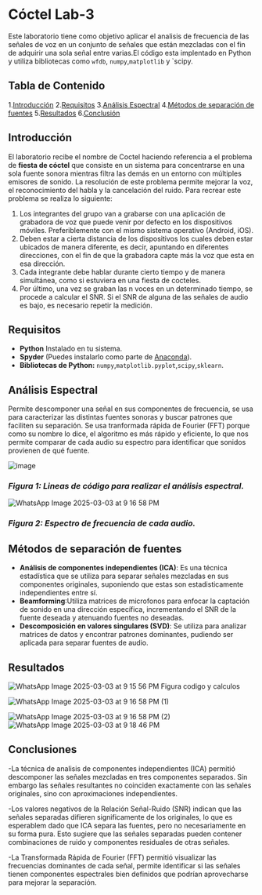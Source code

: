 # Cóctel Lab-3
Este laboratorio tiene como objetivo aplicar el analisis de frecuencia de las señales de voz en un conjunto de señales que están mezcladas con el fin de adquirir una sola señal entre varias.El código esta implentado en Python y utiliza bibliotecas como `wfdb`, `numpy`,`matplotlib` y `scipy.
## Tabla de Contenido
1.[Introducción](#introducción)
2.[Requisitos](#requisitos)
3.[Análisis Espectral](#Análisis_Espectral)
4.[Métodos de separación de fuentes](#Métodos_de_separación_de_fuentes)
5.[Resultados](#Resultados)
6.[Conclusión](#conclusión)

## Introducción
El laboratorio recibe el nombre de Coctel haciendo referencia a el problema de **fiesta de cóctel** que consiste en un sistema para concentrarse en una sola fuente sonora mientras filtra las demás en un entorno con múltiples emisores de sonido. La resolución de este problema permite mejorar la voz, el reconocimiento del habla y la cancelación del ruido. Para recrear este problema se realiza lo siguiente:

1. Los integrantes del grupo van a grabarse con una aplicación de grabadora de voz que puede venir por defecto en los dispositivos móviles. Preferiblemente con el mismo sistema operativo (Android, iOS).
2. Deben estar a cierta distancia de los dispositivos los cuales deben estar ubicados de manera diferente, es decir, apuntando en diferentes direcciones, con el fin de que la grabadora capte más la voz que esta en esa dirección.
3. Cada integrante debe hablar durante cierto tiempo y de manera simultánea, como si estuviera en una fiesta de cocteles.
4. Por último, una vez se graban las n voces en un determinado tiempo, se procede a calcular el SNR. Si el SNR de alguna de las señales de audio es bajo, es necesario repetir la medición.

## Requisitos 
- **Python** Instalado en tu sistema.
- **Spyder** (Puedes instalarlo como parte de [Anaconda](https://www.anaconda.com/)).
- **Bibliotecas de Python:** `numpy`,`matplotlib.pyplot`,`scipy`,`sklearn`.

## Análisis Espectral
Permite descomponer una señal en sus componentes de frecuencia, se usa para caracterizar las distintas fuentes sonoras y buscar patrones que faciliten su separación. Se usa tranformada rápida de Fourier (FFT) porque como su nombre lo dice, el algoritmo es más rápido y eficiente, lo que nos permite comparar de cada audio su espectro para identificar que sonidos provienen de qué fuente.

![image](https://github.com/user-attachments/assets/e19c8a8e-9c12-4e18-9bc4-0ec914194f4c)
### *Figura 1: Lineas de código para realizar el análisis espectral.*

![WhatsApp Image 2025-03-03 at 9 16 58 PM](https://github.com/user-attachments/assets/b32134c0-9ddc-46e3-904b-d54476306ec1)
### *Figura 2: Espectro de frecuencia de cada audio.*


## Métodos de separación de fuentes 
- **Análisis de componentes independientes (ICA)**: Es una técnica estadística que se utiliza para separar señales mezcladas en sus componentes originales, suponiendo que estas son estadisticamente independientes entre sí.
- **Beamforming**:Utiliza matrices de microfonos para enfocar la captación de sonido en una dirección específica, incrementando el SNR de la fuente deseada y atenuando fuentes no deseadas.
-  **Descomposición en valores singulares (SVD)**: Se utiliza para analizar matrices de datos y encontrar patrones dominantes, pudiendo ser aplicada para separar fuentes de audio.

## Resultados 
![WhatsApp Image 2025-03-03 at 9 15 56 PM](https://github.com/user-attachments/assets/9795c18b-3c34-47cf-a6f7-64472b7aca28)
Figura codigo y calculos 


![WhatsApp Image 2025-03-03 at 9 16 58 PM (1)](https://github.com/user-attachments/assets/e8d09631-99e1-4312-b20f-c37f45f4f6d1)

![WhatsApp Image 2025-03-03 at 9 16 58 PM (2)](https://github.com/user-attachments/assets/95280872-d3b8-4736-b008-80bf4fb69c23)
![WhatsApp Image 2025-03-03 at 9 18 46 PM](https://github.com/user-attachments/assets/c771d36a-9499-460d-8c21-fcadf576521e)

## Conclusiones

-La técnica de analisis de componentes independientes (ICA) permitió descomponer las señales mezcladas en tres componentes separados. Sin embargo las señales resultantes no coinciden exactamente con las señales originales, sino con aproximaciones independientes.

-Los valores negativos de la Relación Señal-Ruido (SNR) indican que las señales separadas difieren significamente de los originales, lo que es esperablem dado que ICA separa las fuentes, pero no necesariamente en su forma pura. Esto sugiere que las señales separadas pueden contener combinaciones de ruido y componentes residuales  de otras señales.

-La Transformada Rápida de Fourier (FFT) permitió visualizar las frecuencias dominantes de cada señal, permite  identificar si las señales tienen componentes espectrales bien definidos que podrían aprovecharse para mejorar la separación.



